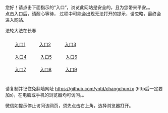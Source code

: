 您好！请点击下面指示的“入口”，浏览此网站是安全的，且为您带来平安。。 <br/>
点击入口后，请耐心等待， 过程中可能会出现无法打开的提示，请忽略，最终会进入网站. </br>

法轮大法在长春<br/>
<div style="padding:10px"><a style="margin:20px" target="_blank" href="https://d2dhwl0wtcx2m8.cloudfront.net/2Qpsp?ybykqm" id="ccLink1" rel="nofollow">入口1</a> <a target="_blank" style="margin:20px" href="https://d2jm6dhnnl18w7.cloudfront.net/2Qpsp?ocbxfbr" id="ccLink2" rel="nofollow">入口2</a> <a style="margin:20px" target="_blank" href="https://d2wk33gc0mhwf9.cloudfront.net/2Qpsp?rcmidh" id="ccLink3" rel="nofollow">入口3</a></div>

<div style="padding:10px" ><a style="margin:20px" target="_blank" href="https://d2dhwl0wtcx2m8.cloudfront.net/2Qpsp?ybykqm" id="ccLink4" rel="nofollow">入口4</a> <a style="margin:20px" href="https://d2jm6dhnnl18w7.cloudfront.net/2Qpsp?ocbxfbr" target="_blank" id="ccLink5" rel="nofollow">入口5</a> <a style="margin:20px" href="https://d2wk33gc0mhwf9.cloudfront.net/2Qpsp?rcmidh" target="_blank" id="ccLink6" rel="nofollow">入口6</a></div>

<div style="padding:10px"><a style="margin:20px" target="_blank" href="https://d2dhwl0wtcx2m8.cloudfront.net/2Qpsp?ybykqm" id="ccLink7" rel="nofollow">入口7</a> <a style="margin:20px" href="https://d2jm6dhnnl18w7.cloudfront.net/2Qpsp?ocbxfbr" target="_blank" id="ccLink8" rel="nofollow">入口8</a> <a style="margin:20px" target="_blank" href="https://d2wk33gc0mhwf9.cloudfront.net/2Qpsp?rcmidh" id="ccLink9" rel="nofollow">入口9</a></div>

<br/>



请复制并记住免翻墙网址 https://github.com/yntd/changchunzx (http后一定要加s)，在电脑或手机的浏览器均可访问。。<br/>

微信如提示停止访问该网页，须先点击右上角，选择浏览器打开。

